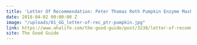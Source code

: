 ```yaml
---
title: 'Letter Of Recommendation: Peter Thomas Roth Pumpkin Enzyme Mask'
date: 2018-04-02 00:00:00 Z
image: "/uploads/01_GG_letter-of-rec_ptr-pumpkin.jpg"
link: https://www.ahalife.com/the-good-guide/post/3238/letter-of-recommendation-peter-thomas-roth-pumpkin-enzyme-mask
site: The Good Guide
---
```


